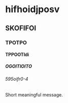 # hifhoidjposv
## SKOFIFOI
### TPOTPO
#### TPPOOTldi
##### OGOITIOITO
###### 595oifr0-4

Short meaningful message. 
